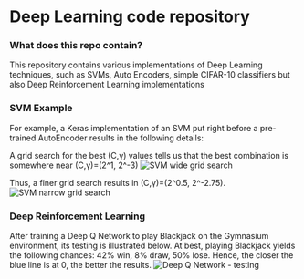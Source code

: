 # Deep Learning code repository

### What does this repo contain?
This repository contains various implementations of Deep Learning techniques, such as SVMs, Auto Encoders, simple CIFAR-10 classifiers but also
Deep Reinforcement Learning implementations

### SVM Example
For example, a Keras implementation of an SVM put right before a pre-trained AutoEncoder results 
in the following details:

A grid search for the best (C,γ) values tells us that the best combination is somewhere near (C,γ)=(2^1, 2^-3)
![SVM wide grid search](https://github.com/lazarosgogos/Deep-Learning/assets/75678168/bb9239d8-1dac-47aa-b477-b951ff3fb638)

Thus, a finer grid search results in (C,γ)=(2^0.5, 2^-2.75). 
![SVM narrow grid search](https://github.com/lazarosgogos/Deep-Learning/assets/75678168/f700eeb6-c88a-4ece-84a8-11b1ff4a60d7)

### Deep Reinforcement Learning 
After training a Deep Q Network to play Blackjack on the Gymnasium environment, its testing is illustrated below. 
At best, playing Blackjack yields the following chances: 42% win, 8% draw, 50% lose.
Hence, the closer the blue line is at 0, the better the results. 
![Deep Q Network - testing](https://github.com/user-attachments/assets/b797ae98-66f7-4b97-9c7e-f2154a315c42)

